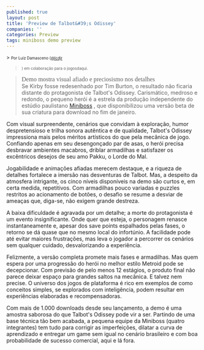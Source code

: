 ```yaml
---
published: true
layout: post
title: 'Preview de Talbot&#39;s Odissey'
companies: ''
categories: Preview
tags: miniboss demo preview
---
```

<font size="2">> <span style="font-size: x-small;">Por Luiz Damasceno (</span><a href="http://twitter.com/#!/lcdjr" target="_blank"><span style="font-size: x-small;">@lcdjr</span></a>
> <span style="font-size: x-small;">) em c</span><span style="font-size: x-small;">olabora&#231;&#227;o para o jogosdaqui.</span></font>
 
> <span style="font-size: x-small;"> <span style="font-family: Times; font-style: normal; font-size: medium;">Demo mostra visual afiado e preciosismo nos detalhes</span></span>
> <span style="font-size: x-small;"><span style="font-family: Times; font-style: normal; font-size: medium;"><br /></span></span>
Se Kirby fosse redesenhado por Tim Burton, o resultado n&#227;o ficaria distante do protagonista de Talbot's Odissey. Carism&#225;tico, medroso e redondo, o pequeno her&#243;i &#233; a estrela da produ&#231;&#227;o independente do est&#250;dio paulistano <a href="http://studiominiboss.blogspot.com/" target="_blank">Miniboss</a>
, que disponibilizou uma vers&#227;o beta de sua criatura para download no fim de janeiro.
 
Com visual surpreendente, cen&#225;rios que convidam &#224; explora&#231;&#227;o, humor despretensioso e trilha sonora aut&#234;ntica e de qualidade, Talbot's Odissey impressiona mais pelos m&#233;ritos art&#237;sticos do que pela mec&#226;nica de jogo. Confiando apenas em seu desengon&#231;ado par de asas, o her&#243;i precisa desbravar ambientes macabros, driblar armadilhas e satisfazer os exc&#234;ntricos desejos de seu amo Pakku, o Lorde do Mal.
 

 
Jogabilidade e anima&#231;&#245;es afiadas merecem destaque, e a riqueza de detalhes fortalece a imers&#227;o nas desventuras de Talbot. Mas, a despeito da atmosfera intrigante, os cinco n&#237;veis dispon&#237;veis na demo s&#227;o curtos e, em certa medida, repetitivos. Com armadilhas pouco variadas e puzzles restritos ao acionamento de bot&#245;es, o desafio se resume a desviar de amea&#231;as que, diga-se, n&#227;o exigem grande destreza.
 
A baixa dificuldade &#233; agravada por um detalhe; a morte do protagonista &#233; um evento insignificante. Onde quer que esteja, o personagem renasce instantaneamente e, apesar dos save points espalhados pelas fases, o retorno se d&#225; quase que no mesmo local do infort&#250;nio. A facilidade pode at&#233; evitar maiores frustra&#231;&#245;es, mas leva o jogador a percorrer os cen&#225;rios sem qualquer cuidado, desvalorizando a experi&#234;ncia.
<p style="text-align: left;"> 

<p style="text-align: left;"> 
Felizmente, a vers&#227;o completa promete mais fases e armadilhas. Mas quem espera por uma progress&#227;o do her&#243;i no melhor estilo Metroid pode se decepcionar. Com previs&#227;o de pelo menos 12 est&#225;gios, o produto final n&#227;o parece deixar espa&#231;o para grandes saltos na mec&#226;nica. E talvez nem precise. O universo dos jogos de plataforma &#233; rico em exemplos de como conceitos simples, se explorados com intelig&#234;ncia, podem resultar em experi&#234;ncias elaboradas e recompensadoras.
 
Com mais de 1.000 downloads desde seu lan&#231;amento, a demo &#233; uma amostra saborosa do que Talbot's Odissey pode vir a ser. Partindo de uma base t&#233;cnica t&#227;o bem acabada, a pequena equipe da Miniboss (quatro integrantes) tem tudo para corrigir as imperfei&#231;&#245;es, dilatar a curva de aprendizado e entregar um game sem igual no cen&#225;rio brasileiro e com boa probabilidade de sucesso comercial, aqui e l&#225; fora.
